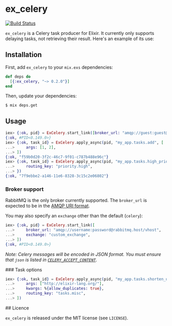 # ex_celery

[![Build Status](https://travis-ci.org/robgolding/ex_celery.svg?branch=develop)](https://travis-ci.org/robgolding/ex_celery)


`ex_celery` is a Celery task producer for Elixir. It currently only supports
delaying tasks, not retrieving their result. Here's an example of its use:

## Installation

First, add `ex_celery` to your `mix.exs` dependencies:

```elixir
def deps do
  [{:ex_celery, "~> 0.2.0"}]
end
```

Then, update your dependencies:

```
$ mix deps.get
```

## Usage

```elixir
iex> {:ok, pid} = ExCelery.start_link([broker_url: "amqp://guest:guest@localhost"])
{:ok, #PID<0.149.0>}
iex> {:ok, task_id} = ExCelery.apply_async(pid, "my_app.tasks.add", [
...>     args: [1, 2],
...> ])
{:ok, "f59b0d20-3f2c-46c7-9f01-c787b488e96c"}
iex> {:ok, task_id} = ExCelery.apply_async(pid, "my_app.tasks.high_priority_task", [
...>     routing_key: "priority.high",
...> })
{:ok, "7f9ebbe2-a146-11e6-8328-3c15c2e06802"}
```

### Broker support

RabbitMQ is the only broker currently supported. The `broker_url` is expected
to be in the [AMQP URI format](https://www.rabbitmq.com/uri-spec.html).

You may also specify an `exchange` other than the default (`celery`):

```elixir
iex> {:ok, pid} = ExCelery.start_link([
...>     broker_url: "amqp://username:password@rabbitmq.host/vhost",
...>     exchange: "custom_exchange",
...> ])
{:ok, #PID<0.149.0>}
```

_Note: Celery messages will be encoded in JSON format. You must ensure that
`json` is listed in [`CELERY_ACCEPT_CONTENT`](http://docs.celeryproject.org/en/latest/configuration.html#celery-accept-content)._

### Task options

```elixir
iex> {:ok, task_id} = ExCelery.apply_async(pid, "my_app.tasks.shorten_url", [
...>     args: ["http://elixir-lang.org/"],
...>     kwargs: %{allow_duplicates: true},
...>     routing_key: "tasks.misc",
...> ])
```


## Licence

`ex_celery` is released under the MIT license (see `LICENSE`).
